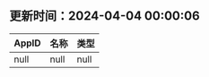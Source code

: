 ## 更新时间：2024-04-04 00:00:06
| AppID | 名称 | 类型  |
| :-------------------- | :----------------------------- | :----------- |
| null | null| null |
